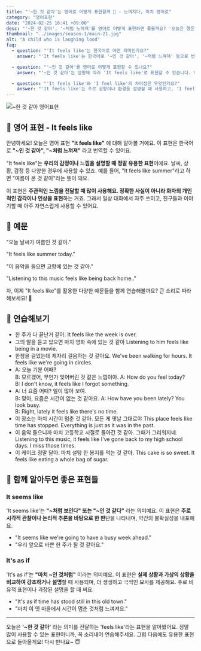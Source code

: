 ```yaml
---
title: "'~한 것 같아'는 영어로 어떻게 표현할까 🤔 - 느껴지다, 마치 영어로"
category: "영어표현"
date: "2024-02-25 16:41 +09:00"
desc: "'~한 것 같아', '~처럼 느껴져'를 영어로 어떻게 표현하면 좋을까요? '오늘은 행운이 따르는 날인 것 같아', '이 영화는 실화를 바탕으로 한 것 같아' 등을 영어로 표현하는 법을 배워봅시다."
thumbnail: "../images/season-1/main-21.jpg"
alt: "A child who is laughing lood"
faq:
  - question: "'It feels like'는 한국어로 어떤 의미인가요?"
    answer: "'It feels like'는 한국어로 '~인 것 같아', '~처럼 느껴져' 등으로 번역될 수 있습니다. 주로 날씨, 상황, 감정 등을 주관적으로 표현할 때 사용합니다."

  - question: "'~인 것 같아'를 영어로 어떻게 표현할 수 있나요?"
    answer: "'~인 것 같아'는 상황에 따라 'It feels like'로 표현할 수 있습니다. 예를 들어, '여름이 온 것 같아'는 'It feels like summer'로 말할 수 있습니다."

  - question: "'It feels like'와 'I feel like'의 차이점은 무엇인가요?"
    answer: "'It feels like'는 주로 상황이나 환경을 설명할 때 사용하고, 'I feel like'는 개인의 의견이나 느낌을 표현할 때 사용합니다. 예를 들어, 'It feels like rain'(비가 올 것 같아)와 'I feel like eating pizza'(피자를 먹고 싶어)처럼 사용합니다."
---
```


![~한 것 같아 영어표현](../images/season-1/main-21.jpg)

## 🌟 영어 표현 - It feels like

안녕하세요! 오늘은 영어 표현 **"It feels like"** 에 대해 알아볼 거예요. 이 표현은 한국어로 **"~인 것 같아", "~처럼 느껴져"** 라고 번역할 수 있어요.

"It feels like"는 **우리의 감정이나 느낌을 설명할 때 정말 유용한 표현**이에요. 날씨, 상황, 감정 등 다양한 경우에 사용할 수 있죠. 예를 들어, "It feels like summer"라고 하면 "여름이 온 것 같아"라는 뜻이 돼요.

이 표현은 **주관적인 느낌을 전달할 때 많이 사용해요. 정확한 사실이 아니라 화자의 개인적인 감각이나 인상을 표현**하는 거죠. 그래서 일상 대화에서 자주 쓰이고, 친구들과 이야기할 때 아주 자연스럽게 사용할 수 있어요.

## 📖 예문

"오늘 날씨가 여름인 것 같아."

"It feels like summer today."

"이 음악을 들으면 고향에 있는 것 같아."

"Listening to this music feels like being back home.."

자, 이제 "It feels like"를 활용한 다양한 예문들을 함께 연습해볼까요? 큰 소리로 따라 해보세요! 🌟

## 💬 연습해보기

<ul data-interactive-list>
  <li data-interactive-item>
    <span data-toggler>한 주가 다 끝난거 같아.</span>
    <span data-answer>It feels like the week is over.</span>
  </li>
  <li data-interactive-item>
    <span data-toggler>그의 말을 듣고 있으면 마치 영화 속에 있는 것 같아</span>
    <span data-answer>Listening to him feels like being in a movie.</span>
  </li>
  <li data-interactive-item>
    <span data-toggler>한참을 걸었는데 제자리 걸음하는 것 같아요.</span>
    <span data-answer>We've been walking for hours. It feels like we're going in circles.</span>
  </li>
  <li data-interactive-item>
    <span data-toggler>A: 오늘 기분 어때?<br>B: 모르겠어, 무언가 잊어버린 것 같은 느낌이야.</span>
    <span data-answer>A: How do you feel today?<br>B: I don't know, it feels like I forgot something.</span>
  </li>
  <li data-interactive-item>
    <span data-toggler>A: 너 요즘 어때? 일이 많아 보여.<br>B: 맞아, 요즘은 시간이 없는 것 같아요.</span>
    <span data-answer>A: How have you been lately? You look busy.<br>B: Right, lately it feels like there's no time.</span>
  </li>
  <li data-interactive-item>
    <span data-toggler>이 장소는 마치 시간이 멈춘 것 같아. 모든 게 옛날 그대로야</span>
    <span data-answer>This place feels like time has stopped. Everything is just as it was in the past.</span>
  </li>
  <li data-interactive-item>
    <span data-toggler>이 음악 들으니까 마치 고등학교 시절로 돌아간 것 같아. 그때가 그리워지네.</span>
    <span data-answer>Listening to this music, it feels like I've gone back to my high school days. I miss those times.</span>
  </li>
  <li data-interactive-item>
    <span data-toggler>이 케이크 정말 달아. 마치 설탕 한 봉지를 먹는 것 같아.</span>
    <span data-answer>This cake is so sweet. It feels like eating a whole bag of sugar.</span>
  </li>
</ul>

## 🤝 함께 알아두면 좋은 표현들

### It seems like

'It seems like'는 **"~처럼 보인다" 또는 "~인 것 같다"** 라는 의미예요. 이 표현은 **주로 시각적 관찰이나 논리적 추론을 바탕으로 한 판**단을 나타내며, 약간의 불확실성을 내포해요.

- "It seems like we're going to have a busy week ahead."
- "우리 앞으로 바쁜 한 주가 될 것 같아요."

### It's as if

'It's as if'는 **"마치 ~인 것처럼"** 이라는 의미예요. 이 표현은 **실제 상황과 가상의 상황을 비교하여 강조하거나 설명**할 때 사용되며, 더 생생하고 극적인 묘사를 제공해요. 주로 비유적 표현이나 과장된 설명을 할 때 써요.

- "It's as if time has stood still in this old town."
- "마치 이 옛 마을에서 시간이 멈춘 것처럼 느껴져요."

---

오늘은 **'\~한 것 같아'** 라는 의미를 전달하는 'feels like'라는 표현을 알아봤어요. 정말 많이 사용할 수 있는 표현이니까, 꼭 소리내어 연습해주세요. 그럼 다음에도 유용한 표현으로 돌아올게요! 다시 만나요~ 😇
